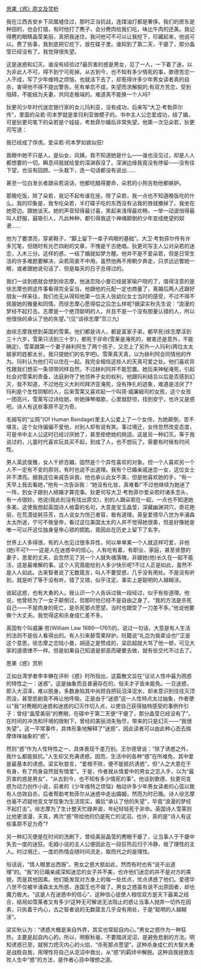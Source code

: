 [思果《惑》原文及赏析](https://www.vrrw.net/wx/8771.html)

我在江西吉安乡下凤凰墟住过，那时正当抗战，连煤油灯都是奢侈。我们的房东是种田的，也会打猎，有时他打了麂子，会分麂肉给我们吃，味比牛肉的还美。我记得麂的眼睛晶莹美丽，真把我迷住。我问他可不可以让我挖下，珍藏起来，他说可以。费了些事，我到底把它挖下，放在碟子里。谁知到了第二天，干瘪了，那分晶莹已经没有了。我觉得很失望。

这是迷惑和幻灭。谁没有经验过?最厉害的惑是男女，见了一人，一下着了迷，以为非此人不可，得不到宁可死掉。从古到今，也不知有多少情死的事，歌德苦恋一人不成，写了少年维特之烦恼，也就活下去了，却惹得许多少年男女读者真的自杀，害得他不得不提出警告。死有单恋不成，失望而求解脱的;有双方苦恋，受到阻碍，不能结为夫妻，共同走极端的。难道真不能换一个人吗?

狄更司少年时代迷恋银行家的女儿玛利亚，没有成功，后来写“大卫·考勃菲尔传”，里面的朵若·司本罗就是拿玛利亚做模子的。书中主人公恋爱成功，结了婚，可是狄更司笔下的朵若是个娃娃，考勃菲尔婚后非常失望，他第一次见朵若，狄更司写道：

我已经成了俘虏。爱朵若·司本罗如疯似狂!



我眼中她不只是人。是仙女、风姨，我不知道她是什么——谁也没见过，却是人人都想要的一切。瞬息间我就给爱的深渊吞没了。深渊边缘我竟没有停留——没有往下望，也没有回顾。一头栽下，连一句话都没有说出……

甚至一位白发长者跟朵若说话，他都吃醋得要命，朵若的小狗吉勃他都嫉妒。

那晚吃饭，除了朵若，我记不起有谁在座。除了朵若，我一点也不知道晚饭吃的什么。我的印象是，我专吃朵若，半打碟子吃的东西没有沾我的唇就撤掉了。我坐在她旁边。跟她谈天。她的声音轻得最讨喜，笑起来浅得最欢畅，一举一动波俏得最叫人舒服，最吸引人，凡此种种，都引得我这个神魂颠倒的少年变成绝望的奴隶……

他为了要漂亮，穿紧鞋子，“脚上留下一辈子鸡眼的基础”。大卫·考勃菲尔传有许多冗笔，但随时有光芒四射的文章，不愧是千古绝唱。狄更司写主人公对朵若的迷恋，入木三分。这样的惑，一结了婚就如梦方醒。他并不是不爱朵若，但是日常生活的许多难题要解决，朵若简直不中用。虽然他再不用朝夕奔走，只求远远瞥她一眼，或者跟她说句话了，但是每天的日子总得过的。

我们一谈到惑就会想到徐志摩。他迷恋陆小曼已经是家喻户晓的了，值得注意的是徐志摩也把这件事看得完全妥当，他跟他的元配一定也商量了，离婚后两人还跟好朋友一样来往，我们也无从得知他第一位夫人张幼仪女士当时的感受，不过不得不佩服她的雅量和同情。而徐志摩心愿得偿之后怎么样呢?据梁实秋先生说：“浪漫的梦经不起打击。志摩是一个绝顶聪明的人，并且不是一个没有胆量认错的人，所以他很快的承认了他的失望。”(见“谈徐志摩”页三九)

由徐志摩我想到英国的雪莱。他们都是诗人，都是富家子弟，都早死(徐志摩活到三十六岁，雪莱只活到三十岁)，都死于非命(雪莱是淹死的，被害还是意外，不能确定)，雪莱跟第一个妻子赫利阿生了两个孩子，又恋上了另外一人玛利(两位太太娘家的姓都太长，我只提她们的名字吧)。雪莱真天真，以为赫利阿会同情他的作为。玛利认为他们可以住在一起。我完全相信这些人的天真可爱之处。他们喜欢异性跟我们想买一条领带同样自然，不过赫利阿并不能恝置。她后来神秘淹死，引起社会对雪莱的责备，法庭剥夺了他领养子女的权利，他跟玛利结合以后是否感到幻灭，我不知道，不过他在义大利司拜济亚淹死，没有挣扎的迹象，难道是活厌了?玛利是个生性阴郁的人，后来雪莱又喜欢起一个叫简·威廉姆司的女孩，这个女孩一团高兴，雪莱写过诗给她，听她弹琴唱歌，心里就舒坦，找到安宁，也许又是惑吧。诗人有这些事原不足为奇。

毛姆写的“尘网”(Of Human Bondage)里主人公爱上了一个女侍，为她颠倒，苦不堪言。这个女侍偏偏不爱他，对别人却有说有笑。事过境迁，女侍忽然改变态度，可是书中主人公这时已经讨厌她了，甚至拒绝她的挑逗。这是另一种幻灭。等于我说过的，儿童时代喜欢玩具买不起，到成了人，也不想玩了。需要有时候有时间性。

男人英武俊雅，女人千娇百媚，固然是个个异性喜欢的对象。但一个人喜欢另一个人不一定有不变的原则，有时也说不出道理。我有个已婚亲戚迷恋一女，这位女士并不漂亮。据我这位亲戚告诉我，他也承认此女不美，但是他喜欢她的手，“有一天早上我去看她，”他有一次告诉我：“她没有化妆，真难看!”不过他继续为她迷了一阵，到女子跟别人结婚才算完事。狄更司写大卫·考勃菲尔爱朵若时诸多念头，有一点很妙。他说(我此刻没有找出原文)，别的人跟朵若在一起，一点也不知道她多美。这使我想起英国诗人格雷的名句，大意是宝玉晶莹，深藏幽渊洞穴，奇花艳丽，在荒漠徒耗芬芳，古人说女为悦己者容，极有道理。英皇爱德华八世为辛浦森太太所迷，宁可不做皇帝，看过这位美国太太的人并不觉得她很美，但是好像她是唯一可以开这位独身皇帝心锁的钥匙，竟因此在历史上留下了名字。

世界上人多得很，有的人也见过很多异性，何以单单某一个人就这样可爱，非他(她)不可?——这是人在迷惑中的信心。人有吃有着，有职业、家庭，甚至贤慧的妻子，恩爱的丈夫，会忽然见了另一个人就失魂落魄，非跟她(他)长久在一起不能活，这是最难解的事。这个人究竟能给别人多少快乐呢?不过人正是如此，虽然不是人人如此。古来智者说了无数箴言，叫人不要受惑，几乎没有用处。不是没有听到，就是听了等于没有听。错了又错，似乎注定。事实上是聪明的人越糊涂。

说起这惑，也有大勇的人。我认识一个人告诉过我一段经过，似乎有些道理。他说，他曾经为了一女子颠倒过，但那时他已经不是自由之身了。“我的方法是杀死自己——不是肉身的死亡，是杀死那点愿望。当时也跟受了一刀差不多。”他说他要做个大丈夫。我觉得这和杀身成仁差不多。

英国有个叫威廉·劳(William Law 1686—1761)的，说过一句话，大意是有人生活的法则不是俗人看得出的。有人引来替雪莱辩护。阮籍说“礼岂为我辈设也!”正是这个意思。徐志摩之恋陆小曼，胡适之是赞成的，梁启超就大骂了他一顿，可见大家的道德律不一样。但是如果自己知道是邪恶而硬要去做，就有些交代不过去了。

思果《惑》赏析

正如台湾学者李丰楙在评析《惑》时所指出，这篇散文旨在“议论人性中最为困惑的特性之一：迷惑”。这是抽象而且普遍存在的，俗夫才子皆未能免。一旦迷惑，即入大沼泽，难以脱身。多数身陷其中尚顾自把玩沼泽泥水，却未意识到往往灭顶而没，甚至悲剧竟不再让他呼吸。正是由于“迷惑”这一人性特点太过抽象，作者便以“我”对麂眼的迷惑和迷惑的幻灭作切入点，以使自己获得独特感受的事例作引子：曾经“晶莹美丽”的麂眼，在碟中于第二天便“干瘪了，那分晶莹已经没有了”。在时间的冲洗和环境的限制下，曾经的美丽消失殆尽，带来的只是幻灭——“我很失望”。这一平常事件，具体形象地解释了“迷惑”，因此读者可以由此种心态去揣摩体味抽象的“惑”。

然则“惑”作为人性特性之一，具体表现千差万别。王尔德曾说：“除了诱惑之外，我什么都能抵抗。”人生却又充满诱惑。因而，生活中的各种“惑”在所难免，其中爱是最基本的诱惑。梁实秋尝言，“爱根不除，便不能抵抗诱惑”，但“人之大患在于有身，有了肉身自然就有情爱”。于是，作者就从情爱中的男女之恋入手，以为“最厉害的惑是男女”，“从古到今，也不知有多少情死的事”。他谈到歌德、狄更司变惑为动力创作小说，前者的《少年维特之烦恼》触动许多少年男女读者的心弦以致有人仿效自杀，后者帮助考勃菲尔从迷惑中走出婚姻，然而为时已晚。诗人徐志摩也毫不迟疑地变文学现象为生活现实，婚后“承认了他的失望”，毕竟“浪漫的梦经不起打击”。徐志摩为了生计整天忙碌奔波，年纪轻轻死于非命。英国诗人雪莱则比他更浪漫、天真，两次“惑”带给他的仍是死亡的泥沼。也许，真的是“诗人有这些事原不足为奇”?

另一种幻灭便是在时间的洗刷下，曾经美丽晶莹的麂眼干瘪了，让当事人于干瘪中失去一度的迷狂。毛姆小说的主人公便因此在一段狂热后归于冷静，做了理性的主人。时过境迁，一度的热情会随时间流走，取而代之的是理性。

俗话说，“情人眼里出西施”。男女之惑大抵如此，然而有时也有“说不出道理”的。“我”的已婚亲戚深知迷恋的女子并不美，也许他们迷恋的并不是对方的美貌，而是其他因素。他们能发现对方身上的每一处优点，优点诱惑了他们。爱德华八世不仅被辛浦森太太所惑，连国王也不做了。男女之惑虽有说不出原因者，却也魔力极大。“这是人在迷惑中的信心”，这种信心徒使人相信双方是天下最美之结合，结局如雪莱者又有多少!这种无可解说无法阻止的惑让当事人抛弃一切外在因素，只执着于内心，古之智者说的无数箴言几乎没有用处，于是“聪明的人越糊涂”。

梁实秋认为：“诱惑大概是来自外界，其实也常起自内心。”男女之惑作为一种狂热，主要是起自内心的。所以，明察秋毫，不要踏进泥沼，是避免悲剧的方法。明知诱惑已至，就努力熄灭内心的火焰，“杀死那点愿望”。这种杀身成仁的大智大勇是战胜自我，用理性将自己从泥沼中救出，从“惑”的羁绊中解脱。这种自我拯救击败人生中“惑”的方法，是作者心目中理想之道。

